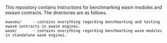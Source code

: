 
This repository contains instructions for benchmarking wasm modules and ewasm contracts. The directories are as follows.

```
ewasms/		- contains everything regarding benchmarking and testing ewasm contracts in ewasm engines.
wasm/		- contains everything regarding benchmarking wasm modules in standalone wasm engines.
```

